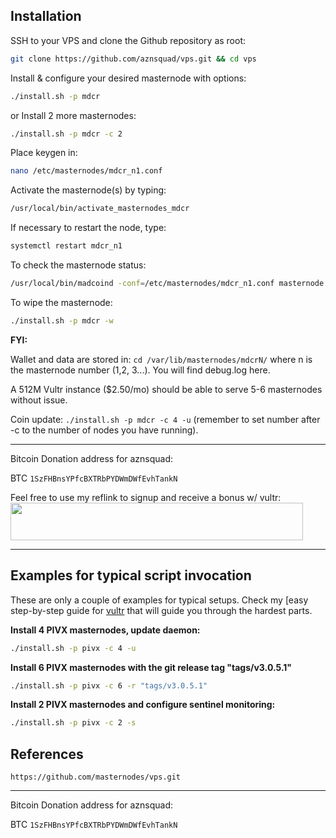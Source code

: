 ## Installation

SSH to your VPS and clone the Github repository as root:

```bash
git clone https://github.com/aznsquad/vps.git && cd vps
```

Install & configure your desired masternode with options:

```bash
./install.sh -p mdcr
```

or Install 2 more masternodes:
```bash
./install.sh -p mdcr -c 2
```

Place keygen in:
```bash
nano /etc/masternodes/mdcr_n1.conf
```

Activate the masternode(s) by typing:
```bash
/usr/local/bin/activate_masternodes_mdcr
```

If necessary to restart the node, type:
```bash
systemctl restart mdcr_n1
```

To check the masternode status:
```bash
/usr/local/bin/madcoind -conf=/etc/masternodes/mdcr_n1.conf masternode status
```

To wipe the masternode:
```bash
./install.sh -p mdcr -w
```

**FYI:**

Wallet and data are stored in:
```cd /var/lib/masternodes/mdcrN/```
where n is the masternode number (1,2, 3...). You will find debug.log here.

A 512M Vultr instance ($2.50/mo) should be able to serve 5-6 masternodes without issue.

Coin update:
```./install.sh -p mdcr -c 4 -u``` (remember to set number after -c to the number of nodes you have running).

---

Bitcoin Donation address for aznsquad:

BTC ```1SzFHBnsYPfcBXTRbPYDWmDWfEvhTankN```


Feel free to use my reflink to signup and receive a bonus w/ vultr:
<a href="https://www.vultr.com/?ref=7282775"><img src="https://www.vultr.com/media/banner_2.png" width="468" height="60"></a>

---

## Examples for typical script invocation

These are only a couple of examples for typical setups. Check my [easy step-by-step guide for [vultr](/docs/masternode_vps.md) that will guide you through the hardest parts.


**Install 4 PIVX masternodes, update daemon:**

```bash
./install.sh -p pivx -c 4 -u
```

**Install 6 PIVX masternodes with the git release tag "tags/v3.0.5.1"**

```bash
./install.sh -p pivx -c 6 -r "tags/v3.0.5.1"
```

**Install 2 PIVX masternodes and configure sentinel monitoring:**

```bash
./install.sh -p pivx -c 2 -s
```

## References

```https://github.com/masternodes/vps.git```

---

Bitcoin Donation address for aznsquad:

BTC ```1SzFHBnsYPfcBXTRbPYDWmDWfEvhTankN```
